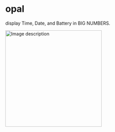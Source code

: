 # opal
display Time, Date, and Battery in BIG NUMBERS.


<img src="https://github.com/user-attachments/assets/f65b36ce-8612-4201-bf5d-00a61dd7a299" alt="Image description" width="300"/>
